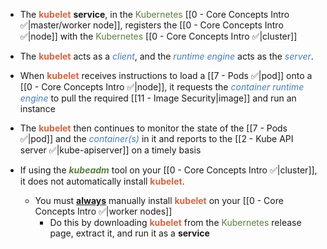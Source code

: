 - The <b><span style="color:#d46644">kubelet</span></b> **service**, in the <span style="color:#5c7e3e">Kubernetes</span> [[0 - Core Concepts Intro ✅|master/worker node]], registers the [[0 - Core Concepts Intro ✅|node]] with the <span style="color:#5c7e3e">Kubernetes</span> [[0 - Core Concepts Intro ✅|cluster]]

- The <b><span style="color:#d46644">kubelet</span></b> acts as a <i><span style="color:#477bbe">client</span></i>, and the <i><span style="color:#477bbe">runtime engine</span></i> acts as the <i><span style="color:#477bbe">server</span></i>.

- When <b><span style="color:#d46644">kubelet</span></b> receives instructions to load a [[7 - Pods ✅|pod]] onto a [[0 - Core Concepts Intro ✅|node]], it requests the <i><span style="color:#477bbe">container runtime engine</span></i> to pull the required [[11 - Image Security|image]] and run an instance

- The <b><span style="color:#d46644">kubelet</span></b> then continues to monitor the state of the [[7 - Pods ✅|pod]] and the <i><span style="color:#477bbe">container(s)</span></i> in it and reports to the [[2 - Kube API server ✅|kube-apiserver]] on a timely basis

- If using the <b><i><span style="color:#5c7e3e">kubeadm</span></i></b> tool on your [[0 - Core Concepts Intro ✅|cluster]], it does not automatically install <b><span style="color:#d46644">kubelet</span></b>.
	- You must <u><b>always</b></u> manually install <b><span style="color:#d46644">kubelet</span></b> on your [[0 - Core Concepts Intro ✅|worker nodes]]
		- Do this by downloading <b><span style="color:#d46644">kubelet</span></b> from the <span style="color:#5c7e3e">Kubernetes</span> release page, extract it, and run it as a **service**